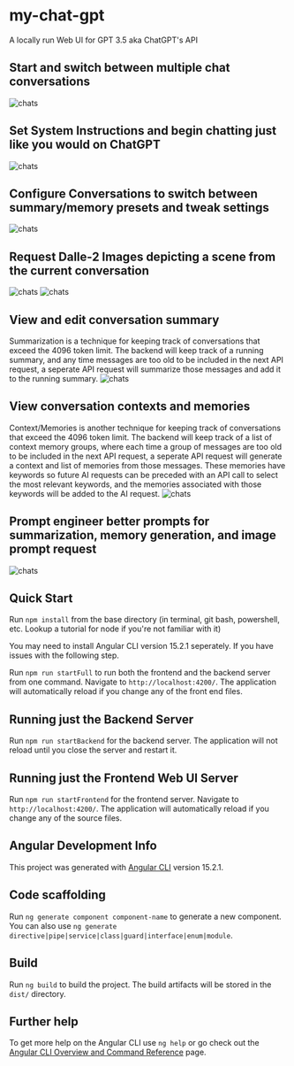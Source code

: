 # my-chat-gpt
A locally run Web UI for GPT 3.5 aka ChatGPT's API

## Start and switch between multiple chat conversations
![chats](https://https://github.com/michaelnutt02/my-chat-gpt/blob/master/readme_images/chats.PNG?raw=true)

## Set System Instructions and begin chatting just like you would on ChatGPT
![chats](https://https://github.com/michaelnutt02/my-chat-gpt/blob/master/readme_images/conversation.PNG?raw=true)

## Configure Conversations to switch between summary/memory presets and tweak settings
![chats](https://https://github.com/michaelnutt02/my-chat-gpt/blob/master/readme_images/chat-configurations.PNG?raw=true)

## Request Dalle-2 Images depicting a scene from the current conversation
![chats](https://https://github.com/michaelnutt02/my-chat-gpt/blob/master/readme_images/hourglass.PNG?raw=true)
![chats](https://https://github.com/michaelnutt02/my-chat-gpt/blob/master/readme_images/space.PNG?raw=true)

## View and edit conversation summary
Summarization is a technique for keeping track of conversations that exceed the 4096 token limit.  The backend will keep track of a running summary, and any time messages are too old to be included in the next API request, a seperate API request will summarize those messages and add it to the running summary.
![chats](https://https://github.com/michaelnutt02/my-chat-gpt/blob/master/readme_images/summary.PNG?raw=true)

## View conversation contexts and memories
Context/Memories is another technique for keeping track of conversations that exceed the 4096 token limit.  The backend will keep track of a list of context memory groups, where each time a group of messages are too old to be included in the next API request, a seperate API request will generate a context and list of memories from those messages.  These memories have keywords so future AI requests can be preceded with an API call to select the most relevant keywords, and the memories associated with those keywords will be added to the AI request.
![chats](https://https://github.com/michaelnutt02/my-chat-gpt/blob/master/readme_images/context-memories.PNG?raw=true)

## Prompt engineer better prompts for summarization, memory generation, and image prompt request
![chats](https://https://github.com/michaelnutt02/my-chat-gpt/blob/master/readme_images/overall-settings.PNG?raw=true)

## Quick Start

Run `npm install` from the base directory (in terminal, git bash, powershell, etc.  Lookup a tutorial for node if you're not familiar with it)

You may need to install Angular CLI version 15.2.1 seperately. If you have issues with the following step.

Run `npm run startFull` to run both the frontend and the backend server from one command. Navigate to `http://localhost:4200/`. The application will automatically reload if you change any of the front end files.

## Running just the Backend Server

Run `npm run startBackend` for the backend server. The application will not reload until you close the server and restart it.

## Running just the Frontend Web UI Server

Run `npm run startFrontend` for the frontend server. Navigate to `http://localhost:4200/`. The application will automatically reload if you change any of the source files.

## Angular Development Info

This project was generated with [Angular CLI](https://github.com/angular/angular-cli) version 15.2.1.

## Code scaffolding

Run `ng generate component component-name` to generate a new component. You can also use `ng generate directive|pipe|service|class|guard|interface|enum|module`.

## Build

Run `ng build` to build the project. The build artifacts will be stored in the `dist/` directory.

## Further help

To get more help on the Angular CLI use `ng help` or go check out the [Angular CLI Overview and Command Reference](https://angular.io/cli) page.
